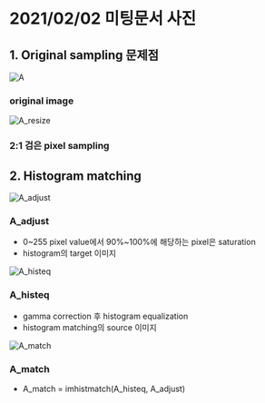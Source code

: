 # 2021/02/02 미팅문서 사진

## 1. Original sampling 문제점
![A](https://user-images.githubusercontent.com/78393745/106554609-13989f80-655f-11eb-94a1-55fa3b46daad.jpg)
### original image

![A_resize](https://user-images.githubusercontent.com/78393745/106554632-1dba9e00-655f-11eb-9870-f78831a9a771.jpg)
### 2:1 검은 pixel sampling


## 2. Histogram matching
![A_adjust](https://user-images.githubusercontent.com/78393745/106554721-4d69a600-655f-11eb-9f29-60d086e343e0.jpg)
### A_adjust
* 0~255 pixel value에서 90%~100%에 해당하는 pixel은 saturation
* histogram의 target 이미지

![A_histeq](https://user-images.githubusercontent.com/78393745/106554749-56f30e00-655f-11eb-9e91-907e13723692.jpg)
### A_histeq
* gamma correction 후 histogram equalization
* histogram matching의 source 이미지

![A_match](https://user-images.githubusercontent.com/78393745/106554754-59edfe80-655f-11eb-859b-8c83396ff756.jpg)
### A_match
* A_match = imhistmatch(A_histeq, A_adjust)
